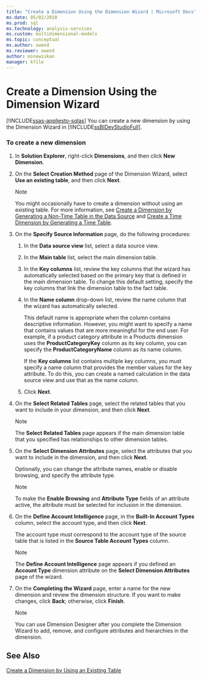 ```yaml
---
title: "Create a Dimension Using the Dimension Wizard | Microsoft Docs"
ms.date: 05/02/2018
ms.prod: sql
ms.technology: analysis-services
ms.custom: multidimensional-models
ms.topic: conceptual
ms.author: owend
ms.reviewer: owend
author: minewiskan
manager: kfile
---
```

# Create a Dimension Using the Dimension Wizard
[!INCLUDE[ssas-appliesto-sqlas](../../includes/ssas-appliesto-sqlas.md)]
  You can create a new dimension by using the Dimension Wizard in [!INCLUDE[ssBIDevStudioFull](../../includes/ssbidevstudiofull-md.md)].  
  
### To create a new dimension  
  
1.  In **Solution Explorer**, right-click **Dimensions**, and then click **New Dimension**.  
  
2.  On the **Select Creation Method** page of the Dimension Wizard, select **Use an existing table**, and then click **Next**.  
  
    > [!NOTE]  
    >  You might occasionally have to create a dimension without using an existing table. For more information, see [Create a Dimension by Generating a Non-Time Table in the Data Source](../../analysis-services/multidimensional-models/create-a-dimension-by-generating-a-non-time-table-in-the-data-source.md) and [Create a Time Dimension by Generating a Time Table](../../analysis-services/multidimensional-models/create-a-time-dimension-by-generating-a-time-table.md).  
  
3.  On the **Specify Source Information** page, do the following procedures:  
  
    1.  In the **Data source view** list, select a data source view.  
  
    2.  In the **Main table** list, select the main dimension table.  
  
    3.  In the **Key columns** list, review the key columns that the wizard has automatically selected based on the primary key that is defined in the main dimension table. To change this default setting, specify the key columns that link the dimension table to the fact table.  
  
    4.  In the **Name column** drop-down list, review the name column that the wizard has automatically selected.  
  
         This default name is appropriate when the column contains descriptive information. However, you might want to specify a name that contains values that are more meaningful for the end user. For example, if a product category attribute in a Products dimension uses the **ProductCategoryKey** column as its key column, you can specify the **ProductCategoryName** column as its name column.  
  
         If the **Key columns** list contains multiple key columns, you must specify a name column that provides the member values for the key attribute. To do this, you can create a named calculation in the data source view and use that as the name column.  
  
    5.  Click **Next**.  
  
4.  On the **Select Related Tables** page, select the related tables that you want to include in your dimension, and then click **Next**.  
  
    > [!NOTE]  
    >  The **Select Related Tables** page appears if the main dimension table that you specified has relationships to other dimension tables.  
  
5.  On the **Select Dimension Attributes** page, select the attributes that you want to include in the dimension, and then click **Next**.  
  
     Optionally, you can change the attribute names, enable or disable browsing, and specify the attribute type.  
  
    > [!NOTE]  
    >  To make the **Enable Browsing** and **Attribute Type** fields of an attribute active, the attribute must be selected for inclusion in the dimension.  
  
6.  On the **Define Account Intelligence** page, in the **Built-In Account Types** column, select the account type, and then click **Next**.  
  
     The account type must correspond to the account type of the source table that is listed in the **Source Table Account Types** column.  
  
    > [!NOTE]  
    >  The **Define Account Intelligence** page appears if you defined an **Account Type** dimension attribute on the **Select Dimension Attributes** page of the wizard.  
  
7.  On the **Completing the Wizard** page, enter a name for the new dimension and review the dimension structure. If you want to make changes, click **Back**; otherwise, click **Finish**.  
  
    > [!NOTE]  
    >  You can use Dimension Designer after you complete the Dimension Wizard to add, remove, and configure attributes and hierarchies in the dimension.  
  
## See Also  
 [Create a Dimension by Using an Existing Table](../../analysis-services/multidimensional-models/create-a-dimension-by-using-an-existing-table.md)  
  
  
